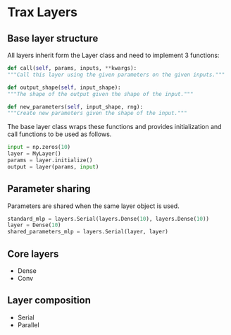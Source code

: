 # Trax Layers



## Base layer structure

All layers inherit form the Layer class and need to implement 3 functions:

```python
def call(self, params, inputs, **kwargs):
"""Call this layer using the given parameters on the given inputs."""

def output_shape(self, input_shape):
"""The shape of the output given the shape of the input."""

def new_parameters(self, input_shape, rng):
"""Create new parameters given the shape of the input."""
```

The base layer class wraps these functions and provides initialization
and call functions to be used as follows.

```python
input = np.zeros(10)
layer = MyLayer()
params = layer.initialize()
output = layer(params, input)
```

## Parameter sharing

Parameters are shared when the same layer object is used.

```python
standard_mlp = layers.Serial(layers.Dense(10), layers.Dense(10))
layer = Dense(10)
shared_parameters_mlp = layers.Serial(layer, layer)
```

## Core layers

* Dense
* Conv

## Layer composition

* Serial
* Parallel
